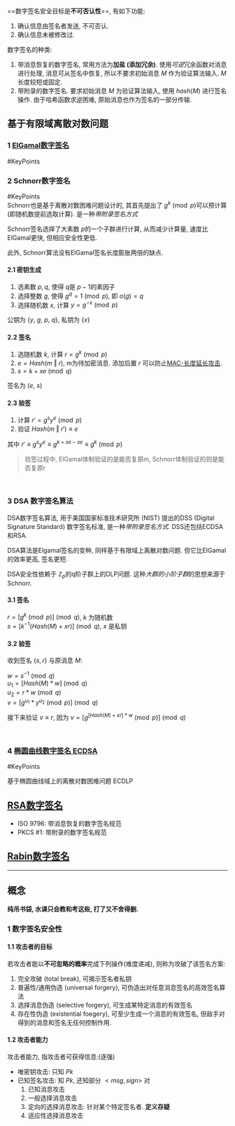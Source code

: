 ==数字签名安全目标是**不可否认性**==, 有如下功能:
1. 确认信息由签名者发送, 不可否认.
2. 确认信息未被修改过.

数字签名的种类:
1. 带消息恢复的数字签名, 常用方法为**加盐 (添加冗余)**. 使用*可逆*冗余函数对消息进行处理, 消息可从签名中恢复, 所以不要求初始消息 $M$ 作为验证算法输入. $M$ 长度较短或固定.
2. 带附录的数字签名. 要求初始消息 $M$ 为验证算法输入, 使用 $hash(M)$ 进行签名操作. 由于哈希函数求逆困难, 原始消息也作为签名的一部分传输.

## 基于有限域离散对数问题
### 1 [ElGamal数字签名](ElGamal协议.md)
 #KeyPoints
### 2 Schnorr数字签名
 #KeyPoints  
Schnorr也是基于离散对数困难问题设计的, 其首先提出了 $g^{k}\pmod p$可以预计算 (即随机数提前选取计算). 是一种*带附录签名方式*

Schnorr签名选择了大素数 $p$的一个子群进行计算, 从而减少计算量, 速度比ElGamal更快, 但相应安全性更低. 

此外, Schnorr算法没有ElGamal签名长度膨胀两倍的缺点.

#### 2.1 密钥生成
1. 选素数 $p, q$, 使得 $q$是 $p-1$的素因子
2. 选择整数 $g$, 使得 $g^{q}=1\pmod p$, 即 $o(g)= q$
3. 选择随机数 $x$, 计算 $y=g^{-x}\pmod p$

公钥为 $\{y,\ g,\ p,\ q\}$, 私钥为 $\{x\}$

#### 2.2 签名

1. 选随机数 $k$, 计算 $r=g^{k}\pmod p$
2. $e=Hash(m\ \Vert\ r)$, m为待加密消息. 添加后置 $r$ 可以防止[MAC-长度延长攻击](../4%20消息摘要/消息认证码/MAC-长度延长攻击.md).
3. $s=k+xe\pmod q$

签名为 $(e,\ s)$

#### 2.3 验签

1. 计算 $r'=g^{s}y^{e}\pmod p$
2. 验证 $Hash(m\ \Vert\ r')\equiv e$

其中 $r'\equiv g^{s}y^{e}\equiv g^{k+xe-xe}\equiv g^{k}\pmod p$

> 验签过程中, ElGamal体制验证的是能否复原m, Schnorr体制验证的则是能否复原r

<br>

### 3 DSA 数字签名算法

DSA数字签名算法, 用于美国国家标准技术研究所 (NIST) 提出的DSS (Digital Signature Standard) 数字签名标准, 是一种*带附录签名方式*. DSS还包括ECDSA和RSA.

DSA算法是Elgamal签名的变种, 同样基于有限域上离散对数问题. 但它比ElGamal的效率更高, 签名更短.

DSA安全性依赖于 $\mathbb{Z}_{p}$的q阶子群上的DLP问题. 这种*大群的小阶子群*的思想来源于Schnorr.

#### 3.1 签名

$r=[g^{k} \pmod p] \pmod q$, $k$ 为随机数   
$s=[k^{-1}(Hash(M)+xr)]\pmod q$, $x$ 是私钥

#### 3.2 验签

收到签名 $\{s, r\}$ 与原消息 $M$:

$w=s^{-1}\pmod q$  
$u_{1}=[Hash(M)*w]\pmod q$  
$u_{2}=r*w\pmod q$  
$v=[g^{u_{1}}*y^{u_{2}}\pmod p]\pmod q$

接下来验证 $v\equiv r$, 因为 $v=[g^{[Hash(M)+xr]*w}\pmod p]\pmod q$

<br>

### 4 [椭圆曲线数字签名 ECDSA](ECC/ECC.md)

#KeyPoints

基于椭圆曲线域上的离散对数困难问题 ECDLP

## [RSA数字签名](RSA/RSA-签名.md)

- ISO 9796: 带消息恢复的数字签名规范
- PKCS #1: 带附录的数字签名规范

## [Rabin数字签名](Rabin协议.md)

***

## 概念

**纯吊书袋, 水课只会教和考这些, 打了又不舍得删.**

### 1 数字签名安全性

#### 1.1 攻击者的目标

若攻击者能以**不可忽略的概率**完成下列操作(难度递减), 则称为攻破了该签名方案:

1. 完全攻破 (total break), 可揭示签名者私钥
2. 普遍性/通用伪造 (universal forgery), 可伪造出对任意消息签名的高效签名算法
3. 选择消息伪造 (selective forgery), 可生成某特定消息的有效签名
4. 存在性伪造 (existential foegery), 可至少生成一个消息的有效签名, 但敌手对得到的消息和签名无任何控制作用.

#### 1.2 攻击者能力

攻击者能力, 指攻击者可获得信息:(逐强)
- 唯密钥攻击: 只知 $Pk$
- 已知签名攻击: 知 $Pk$, 还知部分 $<msg, sign>$ 对
	1. 已知消息攻击
	2. 一般选择消息攻击
	3. 定向的选择消息攻击: 针对某个特定签名者. **定义存疑**
	4. 适应性选择消息攻击